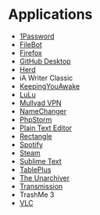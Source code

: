 # Applications

- [1Password](https://1password.com/downloads/mac/)
- [FileBot](https://www.filebot.net/download.html)
- [Firefox](https://www.mozilla.org/en-GB/firefox/new/)
- [GitHub Desktop](https://desktop.github.com/)
- [Herd](https://herd.laravel.com/)
- iA Writer Classic
- [KeepingYouAwake](https://keepingyouawake.app/)
- [LuLu](https://objective-see.org/products/lulu.html)
- [Mullvad VPN](https://mullvad.net/en/download/vpn/macos)
- [NameChanger](https://mrrsoftware.com/namechanger/)
- [PhpStorm](https://www.jetbrains.com/phpstorm/download/)
- [Plain Text Editor](https://sindresorhus.com/plain-text-editor)
- [Rectangle](https://rectangleapp.com/)
- [Spotify](https://www.spotify.com/de-en/download/other/)
- [Steam](https://store.steampowered.com/about/)
- [Sublime Text](https://www.sublimetext.com/3)
- [TablePlus](https://tableplus.com/download)
- [The Unarchiver](https://theunarchiver.com/)
- [Transmission](https://transmissionbt.com/)
- TrashMe 3
- [VLC](https://www.videolan.org/)